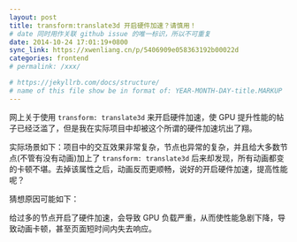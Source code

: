 ```yaml
---
layout: post
title: transform:translate3d 开启硬件加速？请慎用！
# date 同时用作关联 github issue 的唯一标识，所以不可重复
date: 2014-10-24 17:01:19+0800
sync_link: https://xwenliang.cn/p/5406909e058363192b00022d
categories: frontend
# permalink: /xxx/

# https://jekyllrb.com/docs/structure/
# name of this file show be in format of: YEAR-MONTH-DAY-title.MARKUP
---
```



网上关于使用 `transform: translate3d` 来开启硬件加速，使 GPU 提升性能的帖子已经泛滥了，但是我在实际项目中却被这个所谓的硬件加速坑出了翔。  

实际场景如下：项目中的交互效果非常复杂，节点也异常的复杂，并且给大多数节点(不管有没有动画)加上了 `transform: translate3d` 后来却发现，所有动画都变的卡顿不堪。去掉该属性之后，动画反而更顺畅，说好的开启硬件加速，提高性能呢？  

猜想原因可能如下：  

给过多的节点开启了硬件加速，会导致 GPU 负载严重，从而使性能急剧下降，导致动画卡顿，甚至页面短时间内失去响应。  

